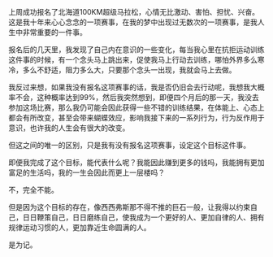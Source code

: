 上周成功报名了北海道100KM超级马拉松，心情无比激动、害怕、担忧、兴奋。这是我十年来心心念念的一项赛事，在我的梦中出现过无数次的一项赛事，是我人生中非常重要的一件事。

报名后的几天里，我发现了自己内在意识的一些变化，每当我心里在抗拒运动训练这件事的时候，有一个念头马上跳出来，促使我马上行动去训练，哪怕外界多么寒冷，多么不舒适，阻力多么大，只要那个念头一出现，我就会马上去做。

我反过来想，如果我没有报名这项赛事的话，我是否仍旧会去行动呢，我想我大概率不会，这种概率达到99%，然后我突然想到，即便四个月后的那一天，我没去参加这场比赛，那么我仍可能会因此获得一些不错的训练结果，在体能上、心态上都会有所改变，甚至会带来蝴蝶效应，影响我接下来的一系列行为，行为反作用于意识，也许我的人生会有很大的改变。

但这之间的唯一的区别，只是我有没有报名这项赛事，设定这个目标这件事。

即便我完成了这个目标，能代表什么呢？我能因此赚到更多的钱吗，我能拥有更加富足的生活吗，我的一生会因此而更上一层楼吗？

不，完全不能。

但是因为这个目标的存在，像西西弗斯那不得不推的巨石一般，让我得以约束自己，日日鞭策自己，日日磨练自己，使我成为一个更好的人、更加自律的人、拥有规律运动习惯的人，更加靠近生命圆满的人。

是为记。
